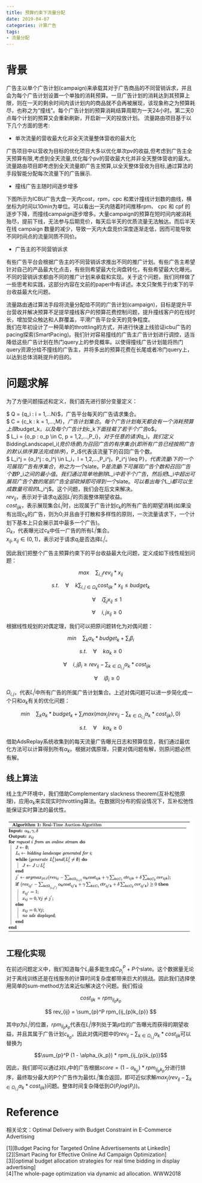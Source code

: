 ```yaml
---
title: 预算约束下流量分配
date: 2019-04-07
categories: 计算广告
tags:
- 流量分配
---
```


# 背景

广告主以单个广告计划(campaign)来承载其对于广告商品的不同营销诉求，并且会为每个广告计划设置一个单独的消耗预算。一旦广告计划的消耗达到其预算上限，则在一天的剩余时间内该计划内的商品就不会再被展现，该现象称之为预算耗尽，也称之为“撞线”。每个广告计划的预算消耗结算周期为一天24小时。第二天0点每个计划的预算又会重新刷新，开启新一天的投放计划。
流量路由项目基于以下几个方面的思考:

<!-- more -->

* 单次流量的营收最大化非全天流量整体营收的最大化

广告项目中以营收为目标的优化项目大多以优化单次pv的收益,但考虑到广告主全天预算有限,考虑到全天流量,优化每个pv的营收最大化并非全天整体营收的最大。流量路由项目即考虑到全天流量即广告主预算,以全天整体营收为目标,通过算法的手段智能分配每次流量下的广告展示.

* 撞线广告主随时间逐步增多

下图所示为ICBU广告大盘一天内cost，rpm，cpc 和累计撞线计划数的曲线，横坐标为时间以10min为单位。可以看出一天内随着时间推移rpm、 cpc 和 cpf 的逐步下降，而撞线campaign逐步增多。大量campaign的预算在短时间内被消耗殆尽，提前下线，无法参与后期竞价，每天后半天的优质流量无法触达。而后半天在线 campaign 数量的减少，导致一天内大盘竞价深度逐渐走低，因而可能导致不同时间点的流量同质不同价。

* 广告主的不同营销诉求

有些广告平台会根据广告主的不同营销诉求推出不同的推广计划。有些广告主希望针对自己的产品最大化点击，有些则希望最大化询盘转化，有些希望最大化曝光。不同的营销诉求都由不同的推广计划来承载和实现。关于这个问题，我们同样做了一些思考和实践，这部分内容在文前的paper中有详述。本文只聚焦于约束下的平台收益最大化问题。

流量路由通过算法手段将流量分配给不同的广告计划(campaign)，目标是提升平台营收并解决预算不足提早撞线客户的预算花费控制问题，提升撞线客户的在线时长，增加受众触达和人群覆盖，平滑广告平台全天的竞争程度。<br>
我们在年初设计了一种简单的throttling的方式，并进行快速上线验证icbu广告的pacing探索(SmartPacing)。我们针对容易撞线的广告主广告计划进行调控，适当降低这些广告计划在热门query上的参竞概率。以使得撞线广告计划能将热门query资源分给不撞线的广告主，并将多出的预算花费在长尾或者冷门query上，以达到总体消耗提升的目的。

# 问题求解

为了方便问题描述和定义，我们首先进行部分变量定义：

$ Q = {q_i : i = 1,…N}$，广告平台每天的广告请求集合。<br>
$ C = {c_k : k = 1,…,M}$，广告计划集合。每个广告计划每天都会有一个消耗预算上限$budget_k$，以及每个广告计划$c_k$下面挂载了若干个广告$o$。<br>
$ L_i = {o_p : o_p \in C, p = 1,2,...,P_i}$，对于任意的请求$q_i$，我们定义$BiddingLandscapel_i$(竞价场景)为召回广告的有序集合(即所有广告已经按照广告的默认排序算法完成排序)，$P_i$代表该流量下的召回广告个数。<br>
$ L_i^j = {o_l^j : o_l^j \in L_i，l = 1,2,...,P_i^j，P_i^j \leq P}$，代表流量$i$下的一个可展现广告有序集合，称之为一个$slate$。$P$是流量$i$下可展现广告个数和召回广告个数$P_i$之间的最小值。我们通过简单地删除$L_i$中若干个广告，然后把$L_i$中超出可展现广告个数的尾部广告全部砍掉即可得到一个$slate$。可以看出每个$L_i$都可以生成数量可观的$L_i^j$。这个问题，我们会在后文来解决。<br>
$rev_{ij}$，表示对于请求$q_i$返回$L_i^j$的页面整体期望收益。<br>
$cost_{ijk}$，表示展现集合$L_i^j$时，出现属于广告计划$c_k$的所有广告的期望消耗(如果没有出现$c_k$的广告，则为0;并且由于打散和多样性的原则，一次流量请求下，一个计划下基本上只会展示其中最多一个广告)。<br>
$\Omega_k$，代表曝光过$c_k$中任一广告的所有$L_i^j$集合。<br>
$x_{ij},x_{ij} \in (0,1)$，表示对于请求$q_i$是否选择$L_i^j$。

因此我们把整个广告主预算约束下的平台收益最大化问题，定义成如下线性规划问题：

$$ max \quad \sum_{i,j} rev_{ij} * x_{ij} $$

$$ s.t. \quad \forall \quad k \sum_{i,j \in \Omega_k} cost_{ijk} * x_{ij} \leq budget_k $$

$$ \quad \quad \forall \quad i \sum_j x_{ij} \leq 1 $$

$$ \quad \quad \forall \quad i,j x_{ij} \geq 0 $$

根据线性规划的对偶定理，我们可以把原问题转化为对偶问题：

$$ min \quad \sum_k \alpha_k * budget_k + \sum_i \beta_i $$

$$ s.t. \quad \forall \quad k \alpha_k \geq 0 $$

$$ \quad \quad \forall \quad i,j \beta_i \geq rev_{ij} - \sum_{k \in \Omega_{i,j}} \alpha_k * cost_{ijk} $$

$$ \quad \quad \forall \quad i \beta_i \geq 0 $$

$\Omega_{i,j}$，代表$L_i^j$中所有广告的所属广告计划集合。上述对偶问题可以进一步简化成一个只和$\alpha_k$有关的优化问题：

$$ min \quad \sum_k \alpha_k * budget_k + \sum_i max(max_j(rev_{ij} - \sum_{k \in \Omega_{i,j}} \alpha_k * cost_{ijk}), 0) $$

$$ s.t. \quad \forall \quad k \alpha_k \geq 0 $$

借助AdsReplay系统收集到的每天流量广告曝光日志和预算信息，我们通过最优化方法可以计算得到所有$\alpha_k$。根据对偶原理，只要对偶问题有解，则原问题必然有解。

## 线上算法

线上生产环境中，我们借助Complementary slackness theorem(互补松弛原理)，应用$\alpha_k$来实现实时throttling算法。在数据同分布的假设情况下，互补松弛性能保证实时算法的最优性。

![avatar](/images/algo/algo-1.png)

## 工程化实现

在前述问题定义中，我们知道每个$L_i$最多能生成$C_{P_i}^P + P$个slate。这个数据量无论对于离线训练还是在线服务的计算时间复杂度都带来巨大的挑战。因此我们选择使用简单的sum-method方法来近似解决这个问题。我们假设

$$ cost_{ijk} = rpm_{ij_{p}k_{p}}$$

$$ rev_{ij} = \sum_{p}^P rpm_{ij_{p}k_{p}} $$

其中$p$为$L_i^j$的位置，$rpm_{ij_{p}k_{p}}$代表在$L_i^j$序列处于第$p$位的广告曝光而获得的期望收益，并且其属于广告计划$c_{k_p}$。因此对偶问题中的$rev_{ij} - \sum_{k \in \Omega_{i,j}} \alpha_k * cost_{ijk}$可以替换为

$$\sum_{p}^P (1 - \alpha_{k_p}) * rpm_{ij_{p}k_{p}}$$

因此，我们即可以通过对$L_i$中的广告根据$score = (1 - \alpha_{k_p}) * rpm_{ij_{p}k_{p}}$分进行排序，最终取分最大的P个广告作为最优$L_i^j$集合返回，即可近似求解$max_j (rev_{ij} - \sum_{k \in \Omega_{i,j}} \alpha_k * cost_{ijk})$问题。整体时间复杂降低到$O(P_i log(P_i))$。

# Reference

相关论文：Optimal Delivery with Budget Constraint in E-Commerce Advertising

[1][Budget Pacing for Targeted Online Advertisements at LinkedIn]<br>
[2][Smart Pacing for Effective Online Ad Campaign Optimization]<br>
[3][optimal budget allocation strategies for real time bidding in display advertising]<br>
[4]The whole-page optimization via dynamic ad allocation. WWW2018


